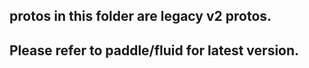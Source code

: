 ## protos in this folder are legacy v2 protos.

## Please refer to paddle/fluid for latest version.
